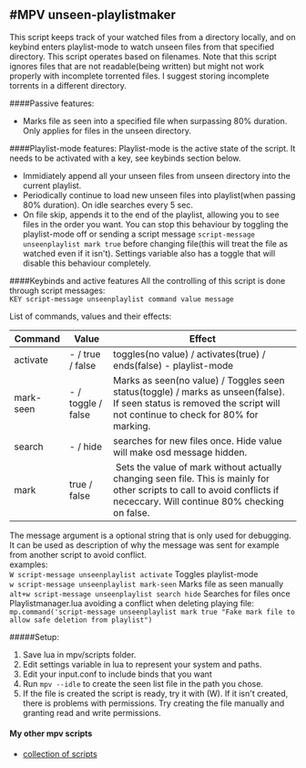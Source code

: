 
#MPV unseen-playlistmaker
-----------
This script keeps track of your watched files from a directory locally, and on keybind enters playlist-mode to watch unseen files from that specified directory. This script operates based on filenames. Note that this script ignores files that are not readable(being written) but might not work properly with incomplete torrented files. I suggest storing incomplete torrents in a different directory.
  
####Passive features:
* Marks file as seen into a specified file when surpassing 80% duration. Only applies for files in the unseen directory.  
  
####Playlist-mode features:
Playlist-mode is the active state of the script. It needs to be activated with a key, see keybinds section below.  
* Immidiately append all your unseen files from unseen directory into the current playlist.  
* Periodically continue to load new unseen files into playlist(when passing 80% duration). On idle searches every 5 sec.  
* On file skip, appends it to the end of the playlist, allowing you to see files in the order you want. You can stop this behaviour by toggling the playlist-mode off or sending a script message `script-message unseenplaylist mark true` before changing file(this will treat the file as watched even if it isn't). Settings variable also has a toggle that will disable this behaviour completely.  
  
####Keybinds and active features
All the controlling of this script is done through script messages:  
`KEY script-message unseenplaylist command value message`  
  
List of commands, values and their effects:  
  
Command | Value | Effect
--- | --- | ---
activate | - / true / false | toggles(no value) / activates(true) / ends(false) - playlist-mode
mark-seen | - / toggle / false | Marks as seen(no value) / Toggles seen status(toggle) / marks as unseen(false). If seen status is removed the script will not continue to check for 80% for marking.
search |  - / hide | searches for new files once. Hide value will make osd message hidden.
mark | true / false | Sets the value of mark without actually changing seen file. This is mainly for other scripts to call to avoid conflicts if nececcary. Will continue 80% checking on false.
  
The message argument is a optional string that is only used for debugging. It can be used as description of why the message was sent for example from another script to avoid conflict.  
examples:  
`W script-message unseenplaylist activate` Toggles playlist-mode  
`w script-message unseenplaylist mark-seen`  Marks file as seen manually  
`alt+w script-message unseenplaylist search hide` Searches for files once  
Playlistmanager.lua avoiding a conflict when deleting playing file:  
`mp.command('script-message unseenplaylist mark true "Fake mark file to allow safe deletion from playlist")`  
  
  
#####Setup:
1. Save lua in mpv/scripts folder.
2. Edit settings variable in lua to represent your system and paths.
3. Edit your input.conf to include binds that you want
4. Run `mpv --idle` to create the seen list file in the path you chose. 
5. If the file is created the script is ready, try it with (W). If it isn't created, there is problems with permissions. Try creating the file manually and granting read and write permissions.

#### My other mpv scripts
- [collection of scripts](https://github.com/donmaiq/mpv-scripts)
